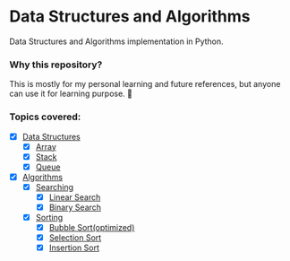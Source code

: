 # Data Structures and Algorithms
Data Structures and Algorithms implementation in Python.

### Why this repository?
This is mostly for my personal learning and future references, but anyone can use it for learning purpose. 🍻

### Topics covered:

- [x] [Data Structures](Data-Structures)
    - [x] [Array](Data-Structures/array.py)
    - [x] [Stack](Data-Structures/stack.py)
    - [x] [Queue](Data-Structures/queue.py)

- [x] [Algorithms](Algorithms)
    - [x] [Searching](Algorithms/Searching)
    	- [x] [Linear Search](Algorithms/Searching/linear-search.py)
    	- [x] [Binary Search](Algorithms/Searching/binary-search.py)
    - [x] [Sorting](Algorithms/Sorting)
    	- [x] [Bubble Sort(optimized)](Algorithms/Sorting/bubble-sort.py)
    	- [x] [Selection Sort](Algorithms/Sorting/selection-sort.py)
     	- [x] [Insertion Sort](Algorithms/Sorting/insertion-sort.py)
